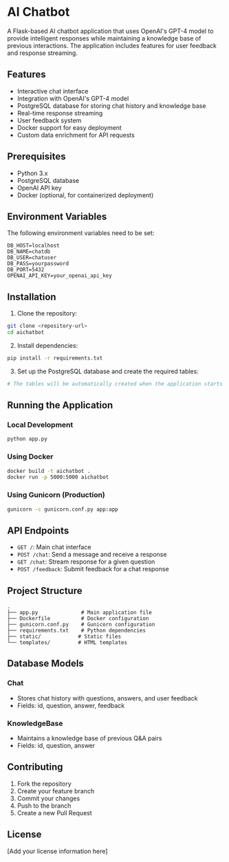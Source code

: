 # AI Chatbot

A Flask-based AI chatbot application that uses OpenAI's GPT-4 model to provide intelligent responses while maintaining a knowledge base of previous interactions. The application includes features for user feedback and response streaming.

## Features

- Interactive chat interface
- Integration with OpenAI's GPT-4 model
- PostgreSQL database for storing chat history and knowledge base
- Real-time response streaming
- User feedback system
- Docker support for easy deployment
- Custom data enrichment for API requests

## Prerequisites

- Python 3.x
- PostgreSQL database
- OpenAI API key
- Docker (optional, for containerized deployment)

## Environment Variables

The following environment variables need to be set:

```
DB_HOST=localhost
DB_NAME=chatdb
DB_USER=chatuser
DB_PASS=yourpassword
DB_PORT=5432
OPENAI_API_KEY=your_openai_api_key
```

## Installation

1. Clone the repository:
```bash
git clone <repository-url>
cd aichatbot
```

2. Install dependencies:
```bash
pip install -r requirements.txt
```

3. Set up the PostgreSQL database and create the required tables:
```bash
# The tables will be automatically created when the application starts
```

## Running the Application

### Local Development

```bash
python app.py
```

### Using Docker

```bash
docker build -t aichatbot .
docker run -p 5000:5000 aichatbot
```

### Using Gunicorn (Production)

```bash
gunicorn -c gunicorn.conf.py app:app
```

## API Endpoints

- `GET /`: Main chat interface
- `POST /chat`: Send a message and receive a response
- `GET /chat`: Stream response for a given question
- `POST /feedback`: Submit feedback for a chat response

## Project Structure

```
.
├── app.py              # Main application file
├── Dockerfile          # Docker configuration
├── gunicorn.conf.py    # Gunicorn configuration
├── requirements.txt    # Python dependencies
├── static/            # Static files
└── templates/         # HTML templates
```

## Database Models

### Chat
- Stores chat history with questions, answers, and user feedback
- Fields: id, question, answer, feedback

### KnowledgeBase
- Maintains a knowledge base of previous Q&A pairs
- Fields: id, question, answer

## Contributing

1. Fork the repository
2. Create your feature branch
3. Commit your changes
4. Push to the branch
5. Create a new Pull Request

## License

[Add your license information here] 